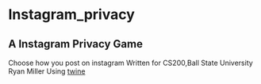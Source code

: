 # Instagram_privacy

## A Instagram Privacy Game

Choose how you post on instagram
Written for CS200,Ball State University
Ryan Miller
Using [twine](http://twinery.org)
